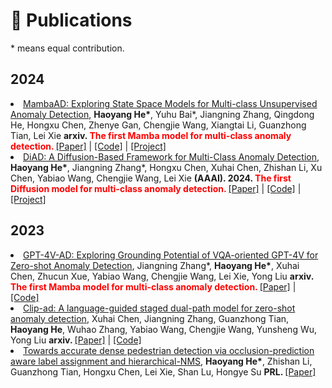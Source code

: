 # 📝 Publications  

\* means equal contribution.




## 2024

<li><a href="https://arxiv.org/abs/2404.06564">MambaAD: Exploring State Space Models for Multi-class Unsupervised Anomaly Detection</a>,  
     <strong>Haoyang He*</strong>, Yuhu Bai*, Jiangning Zhang, Qingdong He, Hongxu Chen, Zhenye Gan, Chengjie Wang, Xiangtai Li, Guanzhong Tian, Lei Xie 
      <strong>arxiv. <span style="color:red"> The first Mamba model for multi-class anomaly detection. </span> </strong> <a href="https://arxiv.org/abs/2404.06564">[Paper]</a> | <a href="https://github.com/lewandofskee/MambaAD">[Code]</a> | <a href="https://lewandofskee.github.io/projects/MambaAD">[Project]</a> </li>

<li><a href="https://ojs.aaai.org/index.php/AAAI/article/view/28690">DiAD: A Diffusion-Based Framework for Multi-Class Anomaly Detection</a>,  
     <strong>Haoyang He*</strong>, Jiangning Zhang*, Hongxu Chen, Xuhai Chen, Zhishan Li, Xu Chen, Yabiao Wang, Chengjie Wang, Lei Xie 
      <strong>(AAAI). 2024. <span style="color:red"> The first Diffusion model for multi-class anomaly detection. </span> </strong> <a href="https://ojs.aaai.org/index.php/AAAI/article/view/28690">[Paper]</a> | <a href="https://github.com/lewandofskee/DiAD">[Code]</a> | <a href="https://lewandofskee.github.io/projects/diad">[Project]</a> </li>

## 2023

<li><a href="https://arxiv.org/abs/2311.02612">GPT-4V-AD: Exploring Grounding Potential of VQA-oriented GPT-4V for Zero-shot Anomaly Detection</a>,  
     Jiangning Zhang*, <strong>Haoyang He*</strong>, Xuhai Chen, Zhucun Xue, Yabiao Wang, Chengjie Wang, Lei Xie, Yong Liu
      <strong>arxiv. <span style="color:red"> The first Mamba model for multi-class anomaly detection. </span> </strong> <a href="https://arxiv.org/abs/2311.02612">[Paper]</a> | <a href="https://github.com/zhangzjn/GPT-4V-AD">[Code]</a> </li>

<li><a href="https://arxiv.org/abs/2311.00453">Clip-ad: A language-guided staged dual-path model for zero-shot anomaly detection</a>,  
     Xuhai Chen, Jiangning Zhang, Guanzhong Tian, <strong>Haoyang He</strong>, Wuhao Zhang, Yabiao Wang, Chengjie Wang, Yunsheng Wu, Yong Liu 
      <strong>arxiv. <span style="color:red">  </span> </strong> <a href="https://arxiv.org/abs/2311.00453">[Paper]</a> | <a href="https://github.com/ByChelsea/CLIP-AD">[Code]</a> </li>

<li><a href="https://www.sciencedirect.com/science/article/abs/pii/S0167865523002398">Towards accurate dense pedestrian detection via occlusion-prediction aware label assignment and hierarchical-NMS</a>,  
     <strong>Haoyang He*</strong>, Zhishan Li, Guanzhong Tian, Hongxu Chen, Lei Xie, Shan Lu, Hongye Su 
      <strong>PRL. <span style="color:red"> </span> </strong> <a href="https://www.sciencedirect.com/science/article/abs/pii/S0167865523002398">[Paper]</a> </li>


